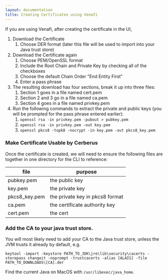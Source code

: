 ```yaml
---
layout: documentation
title: Creating Certificates using Venafi
---
```


If you are using Venafi, after creating the certificate in the UI,

1. Download the Certificate
   1. Choose DER format (later this file will be used to import into your Java trust store)
1. Download the Certificate again
   1. Choose PEM/OpenSSL format
   1. Include the Root Chain and Private Key by checking all of the checkboxes
   1. Choose the default Chain Order "End Entity First"
   1. Enter a pass phrase
1. The resulting download has four sections, break it up into three files:
   1. Section 1 goes in a file named cert.pem
   1. Section 2 and 3 go in a file named ca.pem
   1. Section 4 goes in a file named privkey.pem
1. Run the following commands to extract the private and public keys (you will be prompted for the pass phrase entered earlier):
   1. `openssl rsa -in privkey.pem -pubout > pubkey.pem`
   1. `openssl rsa -in privkey.pem -out key.pem`
   1. `openssl pkcs8 -topk8 -nocrypt -in key.pem -out pkcs8_key.pem`

### Make Certificate Usable by Cerberus

Once the certificate is created, we will need to ensure the following files are together in one directory for the CLI
to reference:

file          | purpose
------------- | --------------------------------
pubkey.pem    | the public key
key.pem       | the private key
pkcs8_key.pem | the private key in pkcs8 format
ca.pem        | the certificate authority key
cert.pem      | the cert

<a name="add-ca"></a>

### Add the CA to your java trust store.

You will most likely need to add your CA to the Java trust store, unless the JVM trusts it already by default, e.g.

    keytool -import -keystore PATH_TO_JDK\jre\lib\security\cacerts -storepass changeit -noprompt -trustcacerts -alias [ALAIS] -file PATH_TO_DOWNLOADS\[CA].der

Find the current Java on MacOS with `/usr/libexec/java_home`.